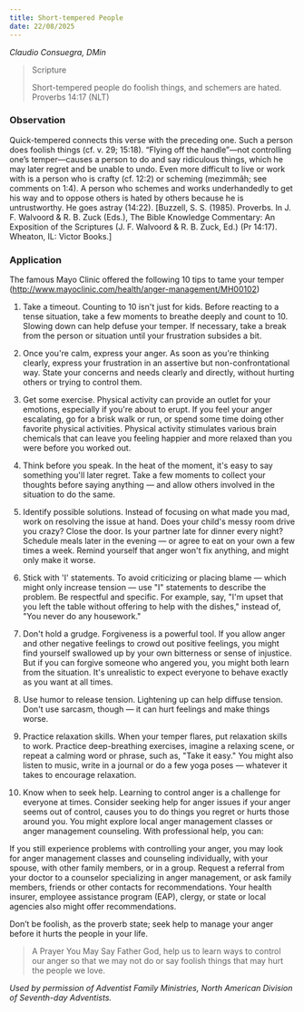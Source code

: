 ```yaml
---
title: Short-tempered People
date: 22/08/2025
---
```


_Claudio Consuegra, DMin_

> <p>Scripture</p>
> Short-tempered people do foolish things, and schemers are hated. Proverbs 14:17 (NLT)

### Observation

Quick-tempered connects this verse with the preceding one. Such a person does foolish things (cf. v. 29; 15:18). “Flying off the handle”—not controlling one’s temper—causes a person to do and say ridiculous things, which he may later regret and be unable to undo. Even more difficult to live or work with is a person who is crafty (cf. 12:2) or scheming (mezimm&acirc;h; see comments on 1:4). A person who schemes and works underhandedly to get his way and to oppose others is hated by others because he is untrustworthy. He goes astray (14:22). [Buzzell, S. S. (1985). Proverbs. In J. F. Walvoord & R. B. Zuck (Eds.), The Bible Knowledge Commentary: An Exposition of the Scriptures (J. F. Walvoord & R. B. Zuck, Ed.) (Pr 14:17). Wheaton, IL: Victor Books.]

### Application

The famous Mayo Clinic offered the following 10 tips to tame your temper (http://www.mayoclinic.com/health/anger-management/MH00102)

1. Take a timeout. Counting to 10 isn't just for kids. Before reacting to a tense situation, take a few moments to breathe deeply and count to 10. Slowing down can help defuse your temper. If necessary, take a break from the person or situation until your frustration subsides a bit.

2. Once you're calm, express your anger. As soon as you're thinking clearly, express your frustration in an assertive but non-confrontational way. State your concerns and needs clearly and directly, without hurting others or trying to control them.

3. Get some exercise. Physical activity can provide an outlet for your emotions, especially if you're about to erupt. If you feel your anger escalating, go for a brisk walk or run, or spend some time doing other favorite physical activities. Physical activity stimulates various brain chemicals that can leave you feeling happier and more relaxed than you were before you worked out.

4. Think before you speak. In the heat of the moment, it's easy to say something you'll later regret. Take a few moments to collect your thoughts before saying anything — and allow others involved in the situation to do the same.

5. Identify possible solutions. Instead of focusing on what made you mad, work on resolving the issue at hand. Does your child's messy room drive you crazy? Close the door. Is your partner late for dinner every night? Schedule meals later in the evening — or agree to eat on your own a few times a week. Remind yourself that anger won't fix anything, and might only make it worse.

6. Stick with 'I' statements. To avoid criticizing or placing blame — which might only increase tension — use "I" statements to describe the problem. Be respectful and specific. For example, say, "I'm upset that you left the table without offering to help with the dishes," instead of, "You never do any housework."

7. Don't hold a grudge. Forgiveness is a powerful tool. If you allow anger and other negative feelings to crowd out positive feelings, you might find yourself swallowed up by your own bitterness or sense of injustice. But if you can forgive someone who angered you, you might both learn from the situation. It's unrealistic to expect everyone to behave exactly as you want at all times.

8. Use humor to release tension. Lightening up can help diffuse tension. Don't use sarcasm, though — it can hurt feelings and make things worse.

9. Practice relaxation skills. When your temper flares, put relaxation skills to work. Practice deep-breathing exercises, imagine a relaxing scene, or repeat a calming word or phrase, such as, "Take it easy." You might also listen to music, write in a journal or do a few yoga poses — whatever it takes to encourage relaxation.

10. Know when to seek help. Learning to control anger is a challenge for everyone at times. Consider seeking help for anger issues if your anger seems out of control, causes you to do things you regret or hurts those around you. You might explore local anger management classes or anger management counseling. With professional help, you can:

If you still experience problems with controlling your anger, you may look for anger management classes and counseling individually, with your spouse, with other family members, or in a group. Request a referral from your doctor to a counselor specializing in anger management, or ask family members, friends or other contacts for recommendations. Your health insurer, employee assistance program (EAP), clergy, or state or local agencies also might offer recommendations.

Don’t be foolish, as the proverb state; seek help to manage your anger before it hurts the people in your life.

> <callout>A Prayer You May Say</callout>
> Father God, help us to learn ways to control our anger so that we may not do or say foolish things that may hurt the people we love.

_Used by permission of Adventist Family Ministries, North American Division of Seventh-day Adventists._